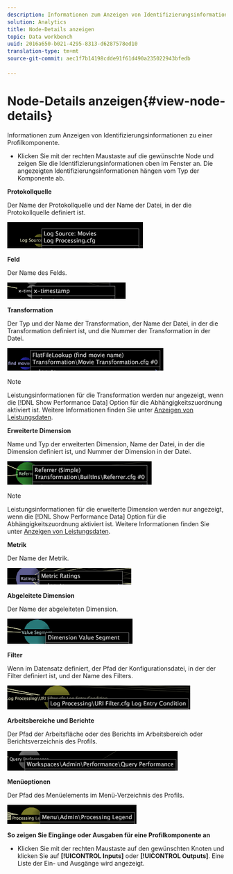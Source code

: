 ```yaml
---
description: Informationen zum Anzeigen von Identifizierungsinformationen zu einer Profilkomponente.
solution: Analytics
title: Node-Details anzeigen
topic: Data workbench
uuid: 2016a650-b021-4295-8313-d6287578ed10
translation-type: tm+mt
source-git-commit: aec1f7b14198cdde91f61d490a235022943bfedb

---
```



# Node-Details anzeigen{#view-node-details}

Informationen zum Anzeigen von Identifizierungsinformationen zu einer Profilkomponente.

* Klicken Sie mit der rechten Maustaste auf die gewünschte Node und zeigen Sie die Identifizierungsinformationen oben im Fenster an. Die angezeigten Identifizierungsinformationen hängen vom Typ der Komponente ab.

**Protokollquelle**

Der Name der Protokollquelle und der Name der Datei, in der die Protokollquelle definiert ist.

![](assets/vis_DependencyMap_LogSourceID.png)

**Feld**

Der Name des Felds.

![](assets/vis_DependencyMap_FieldID.png)

**Transformation**

Der Typ und der Name der Transformation, der Name der Datei, in der die Transformation definiert ist, und die Nummer der Transformation in der Datei.

![](assets/vis_DependencyMap_TransformationID.png)

>[!NOTE]
>
>Leistungsinformationen für die Transformation werden nur angezeigt, wenn die [!DNL Show Performance Data] Option für die Abhängigkeitszuordnung aktiviert ist. Weitere Informationen finden Sie unter [Anzeigen von Leistungsdaten](../../../../../home/c-get-started/c-admin-intrf/c-dataset-mgrs/c-dep-maps/c-disp-perf-data.md#concept-974e2bac3e184f0dab530e63aa4f5ecb).

**Erweiterte Dimension**

Name und Typ der erweiterten Dimension, Name der Datei, in der die Dimension definiert ist, und Nummer der Dimension in der Datei.

![](assets/vis_DependencyMap_ExtendedDimensionID.png)

>[!NOTE]
>
>Leistungsinformationen für die erweiterte Dimension werden nur angezeigt, wenn die [!DNL Show Performance Data] Option für die Abhängigkeitszuordnung aktiviert ist. Weitere Informationen finden Sie unter [Anzeigen von Leistungsdaten](../../../../../home/c-get-started/c-admin-intrf/c-dataset-mgrs/c-dep-maps/c-disp-perf-data.md#concept-974e2bac3e184f0dab530e63aa4f5ecb).

**Metrik**

Der Name der Metrik.

![](assets/vis_DependencyMap_MetricID.png)

**Abgeleitete Dimension**

Der Name der abgeleiteten Dimension.

![](assets/vis_DependencyMap_DerivedDimensionID.png)

**Filter**

Wenn im Datensatz definiert, der Pfad der Konfigurationsdatei, in der der Filter definiert ist, und der Name des Filters.

![](assets/vis_DependencyMap_FilterID_Dataset.png)

**Arbeitsbereiche und Berichte**

Der Pfad der Arbeitsfläche oder des Berichts im Arbeitsbereich oder Berichtsverzeichnis des Profils.

![](assets/vis_DependencyMap_WorkspaceID.png)

**Menüoptionen**

Der Pfad des Menüelements im Menü-Verzeichnis des Profils.

![](assets/vis_DependencyMap_MenuID.png)

**So zeigen Sie Eingänge oder Ausgaben für eine Profilkomponente an**

* Klicken Sie mit der rechten Maustaste auf den gewünschten Knoten und klicken Sie auf **[!UICONTROL Inputs]** oder **[!UICONTROL Outputs]**. Eine Liste der Ein- und Ausgänge wird angezeigt.

